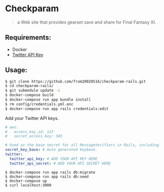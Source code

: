 # Checkparam
> a Web site that provides gearset save and share for Final Fantasy XI.

## Requirements:
- Docker
- [Twitter API Key](https://developer.twitter.com/en/application/use-case)

## Usage:
```sh
$ git clone https://github.com/from20020516/checkparam-rails.git
$ cd checkparam-rails/
$ git submodule update -i
$ docker-compose build
$ docker-compose run app bundle install
$ rm config/credentials.yml.enc
$ docker-compose run app rails credentials:edit
```
Add your Twitter API keys.
```yml
# aws:
#   access_key_id: 123
#   secret_access_key: 345

# Used as the base secret for all MessageVerifiers in Rails, including the one protecting cookies.
secret_key_base: # Auto generated keybase.
twitter:
  twitter_api_key: # ADD YOUR API KEY HERE
  twitter_api_secret: # ADD YOUR API SECRET HERE
```
```
$ docker-compose run app rails db:migrate
$ docker-compose run app rails db:seed
$ docker-compose up
$ curl localhost:3000
```